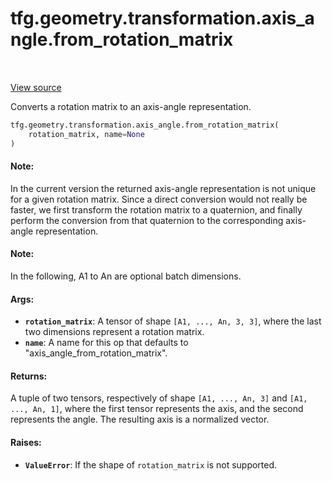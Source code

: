 <div itemscope itemtype="http://developers.google.com/ReferenceObject">
<meta itemprop="name" content="tfg.geometry.transformation.axis_angle.from_rotation_matrix" />
<meta itemprop="path" content="Stable" />
</div>

# tfg.geometry.transformation.axis_angle.from_rotation_matrix

<!-- Insert buttons and diff -->

<table class="tfo-notebook-buttons tfo-api" align="left">
</table>

<a target="_blank" href="https://github.com/tensorflow/graphics/blob/master/tensorflow_graphics/geometry/transformation/axis_angle.py">View source</a>



Converts a rotation matrix to an axis-angle representation.

```python
tfg.geometry.transformation.axis_angle.from_rotation_matrix(
    rotation_matrix, name=None
)
```



<!-- Placeholder for "Used in" -->


#### Note:

In the current version the returned axis-angle representation is not unique
for a given rotation matrix. Since a direct conversion would not really be
faster, we first transform the rotation matrix to a quaternion, and finally
perform the conversion from that quaternion to the corresponding axis-angle
representation.



#### Note:

In the following, A1 to An are optional batch dimensions.



#### Args:


* <b>`rotation_matrix`</b>: A tensor of shape `[A1, ..., An, 3, 3]`, where the last two
  dimensions represent a rotation matrix.
* <b>`name`</b>: A name for this op that defaults to "axis_angle_from_rotation_matrix".


#### Returns:

A tuple of two tensors, respectively of shape `[A1, ..., An, 3]` and
`[A1, ..., An, 1]`, where the first tensor represents the axis, and the
second represents the angle. The resulting axis is a normalized vector.



#### Raises:


* <b>`ValueError`</b>: If the shape of `rotation_matrix` is not supported.